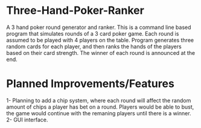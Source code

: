 # Three-Hand-Poker-Ranker
A 3 hand poker round generator and ranker. This is a command line based program that simulates rounds of a 3 card poker game. Each round is assumed to be played with 4 players on the table. Program generates three random cards for each player, and then ranks the hands of the players based on their card strength. The winner of each round is announced at the end.

# Planned Improvements/Features
1- Planning to add a chip system, where each round will affect the random amount of chips a player has bet on a round. Players would be able to bust, the game would continue with the remaning players until there is a winner.
2- GUI interface.
